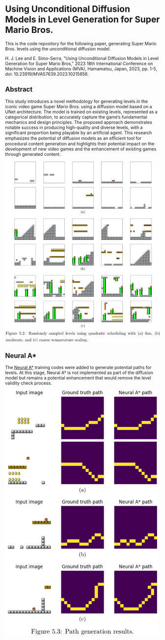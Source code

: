 # Using Unconditional Diffusion Models in Level Generation for Super Mario Bros.
This is the code repository for the following paper, generating Super Mario Bros. levels using the unconditional diffusion model.

H. J. Lee and E. Simo-Serra, "Using Unconditional Diffusion Models in Level Generation for Super Mario Bros," 2023 18th International Conference on Machine Vision and Applications (MVA), Hamamatsu, Japan, 2023, pp. 1-5, doi: 10.23919/MVA57639.2023.10215856.

## Abstract
This study introduces a novel methodology for generating levels in the iconic video game Super Mario Bros. using a diffusion model based on a UNet architecture. The model is trained on existing levels, represented as a categorical distribution, to accurately capture the game’s fundamental mechanics and design principles. The proposed approach demonstrates notable success in producing high-quality and diverse levels, with a significant proportion being playable by an artificial agent. This research emphasizes the potential of diffusion models as an eﬃcient tool for procedural content generation and highlights their potential impact on the development of new video games and the enhancement of existing games through generated content.

<img src='images/sampled_levels.png' width='700' alt='sampled levels'>

## Neural A*
The [Neural A*](https://github.com/omron-sinicx/neural-astar.git) training codes were added to generate potential paths for levels. At this stage, Neural A* is not implemented as part of the diffusion model but remains a potential enhancement that would remove the level validity check process.

<img src='images/neural_astar_path.png' width='500' alt='potential paths for levels generated by the Neural A*'>
